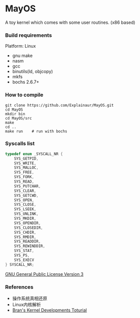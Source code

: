 # MayOS

A toy kernel which comes with some user routines. (x86 based)


### Build requirements

Platform: Linux

* gnu make
* nasm
* gcc
* binutils(ld, objcopy)
* mkfs
* bochs 2.6.7+

### How to compile

```shell
git clone https://github.com/Explainaur/MayOS.git
cd MayOS
mkdir bin
cd MayOS/src
make
cd ..
make run    # run with bochs
```

### Syscalls list

```c
typedef enum _SYSCALL_NR {
    SYS_GETPID,
    SYS_WRITE,
    SYS_MALLOC,
    SYS_FREE,
    SYS_FORK,
    SYS_READ,
    SYS_PUTCHAR,
    SYS_CLEAR,
    SYS_GETCWD,
    SYS_OPEN,
    SYS_CLOSE,
    SYS_LSEEK,
    SYS_UNLINK,
    SYS_MKDIR,
    SYS_OPENDIR,
    SYS_CLOSEDIR,
    SYS_CHDIR,
    SYS_RMDIR,
    SYS_READDIR,
    SYS_REWINDDIR,
    SYS_STAT,
    SYS_PS,
    SYS_EXECV
} SYSCALL_NR;
```

[GNU General Public License Version 3](https://github.com/Explainaur/MayOS/blob/master/LICENSE)

### References

- 操作系统真相还原
- Linux内核解析
- [Bran's Kernel Developments Toturial](http://www.osdever.net/bkerndev/Docs/gettingstarted.htm)
